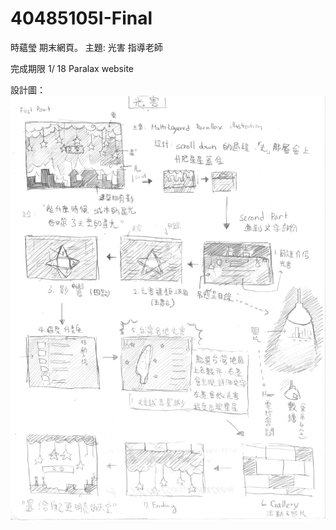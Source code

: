 # 40485105I-Final
時蘊瑩 期末網頁。 主題: 光害
指導老師

完成期限 1/ 18
Paralax website

設計圖：![設計圖](https://github.com/Philina1nisia/40485105I-Final/blob/master/%E8%A8%AD%E8%A8%88/%E6%95%B4%E9%AB%94%E8%A8%AD%E8%A8%88.jpeg) 
